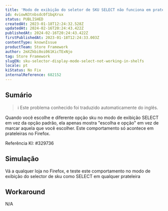 ```yaml
---
title: 'Modo de exibição do seletor de SKU SELECT não funciona em prateleiras'
id: 4viowN3tnbsdc0f1bqXrux
status: PUBLISHED
createdAt: 2023-01-18T12:24:32.528Z
updatedAt: 2024-02-16T20:24:43.422Z
publishedAt: 2024-02-16T20:24:43.422Z
firstPublishedAt: 2023-01-18T12:24:33.003Z
contentType: knownIssue
productTeam: Store Framework
author: 2mXZkbi0oi061KicTExNjo
tag: Store Framework
slugEN: sku-selector-display-mode-select-not-working-in-shelfs
locale: pt
kiStatus: No Fix
internalReference: 682152
---
```


## Sumário

>ℹ️ Este problema conhecido foi traduzido automaticamente do inglês.


Quando você escolhe e diferente opção sku no modo de exibição SELECT em vez da opção padrão, ela apenas mostra "escolha e opção" em vez de marcar aquela que você escolher. Este comportamento só acontece em prateleiras no Firefox.

Referência KI: #329736


##

## Simulação


Vá a qualquer loja no Firefox, e teste este comportamento no modo de exibição do selector de sku como SELECT em qualquer prateleira


##

## Workaround



N/A

